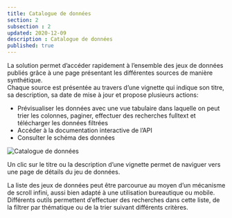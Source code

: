 ```yaml
---
title: Catalogue de données
section: 2
subsection : 2
updated: 2020-12-09
description : Catalogue de données
published: true
---
```


La solution permet d’accéder rapidement à l’ensemble des jeux de données publiés grâce à une page présentant les différentes sources de manière synthétique.  
Chaque source est présentée au travers d’une vignette qui indique son titre, sa description, sa date de mise à jour et propose plusieurs actions:
* Prévisualiser les données avec une vue tabulaire dans laquelle on peut trier les colonnes, paginer, effectuer des recherches fulltext et télécharger les données filtrées
* Accéder à la documentation interactive de l’API
* Consulter le schéma des données

![Catalogue de données](./images/functional-presentation/catalogue.jpg)

Un clic sur le titre ou la description d’une vignette permet de naviguer vers une page de détails du jeu de données.  

La liste des jeux de données peut être parcourue au moyen d’un mécanisme de scroll infini, aussi bien adapté à une utilisation bureautique ou mobile.  
Différents outils permettent d’effectuer des recherches dans cette liste, de la filtrer par thématique ou de la trier suivant différents critères.
